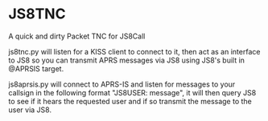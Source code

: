# JS8TNC
A quick and dirty Packet TNC for JS8Call


js8tnc.py will listen for a KISS client to connect to it, then act as an interface to JS8 so you can transmit APRS messages via JS8 using JS8's built in @APRSIS target. 

js8aprsis.py will connect to APRS-IS and listen for messages to your callsign in the following format "JS8USER: message", it will then query JS8 to see if it hears the requested
             user and if so transmit the message to the user via JS8. 
